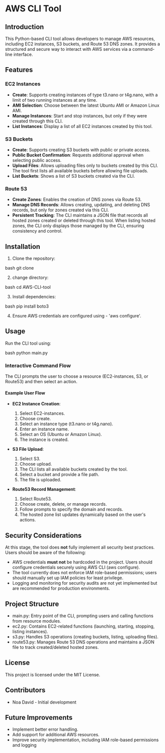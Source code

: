 # AWS CLI Tool

## Introduction

This Python-based CLI tool allows developers to manage AWS resources, including EC2 instances, S3 buckets, and Route 53 DNS zones. It provides a structured and secure way to interact with AWS services via a command-line interface.

## Features

### EC2 Instances

- **Create**: Supports creating instances of type t3.nano or t4g.nano, with a limit of two running instances at any time.
- **AMI Selection**: Choose between the latest Ubuntu AMI or Amazon Linux AMI.
- **Manage Instances**: Start and stop instances, but only if they were created through this CLI.
- **List Instances**: Display a list of all EC2 instances created by this tool.

### S3 Buckets

- **Create**: Supports creating S3 buckets with public or private access.
- **Public Bucket Confirmation**: Requests additional approval when selecting public access.
- **Upload Files**: Allows uploading files only to buckets created by this CLI. The tool first lists all available buckets before allowing file uploads.
- **List Buckets**: Shows a list of S3 buckets created via the CLI.

### Route 53

- **Create Zones**: Enables the creation of DNS zones via Route 53.
- **Manage DNS Records**: Allows creating, updating, and deleting DNS records, but only for zones created via this CLI.
- **Persistent Tracking**: The CLI maintains a JSON file that records all hosted zones created or deleted through this tool. When listing hosted zones, the CLI only displays those managed by the CLI, ensuring consistency and control.

## Installation

1. Clone the repository:
   
bash
   git clone <repository-url>

2. change directory:

bash
   cd AWS-CLI-tool

3. Install dependencies:
   
bash
   pip install boto3

4. Ensure AWS credentials are configured using - 'aws configure'.

## Usage

Run the CLI tool using:

bash
python main.py


### Interactive Command Flow

The CLI prompts the user to choose a resource (EC2-instances, S3, or Route53) and then select an action.

#### Example User Flow

- **EC2 Instance Creation**:

  1. Select EC2-instances.
  2. Choose create.
  3. Select an instance type (t3.nano or t4g.nano).
  4. Enter an instance name.
  5. Select an OS (Ubuntu or Amazon Linux).
  6. The instance is created.

- **S3 File Upload**:

  1. Select S3.
  2. Choose upload.
  3. The CLI lists all available buckets created by the tool.
  4. Select a bucket and provide a file path.
  5. The file is uploaded.

- **Route53 Record Management**:

  1. Select Route53.
  2. Choose create, delete, or manage records.
  3. Follow prompts to specify the domain and records.
  4. The hosted zone list updates dynamically based on the user's actions.

## Security Considerations

At this stage, the tool does **not** fully implement all security best practices. Users should be aware of the following:

- AWS credentials **must not** be hardcoded in the project. Users should configure credentials securely using AWS CLI (aws configure).
- The tool currently does not enforce IAM role-based permissions; users should manually set up IAM policies for least privilege.
- Logging and monitoring for security audits are not yet implemented but are recommended for production environments.

## Project Structure

- main.py: Entry point of the CLI, prompting users and calling functions from resource modules.
- ec2.py: Contains EC2-related functions (launching, starting, stopping, listing instances).
- s3.py: Handles S3 operations (creating buckets, listing, uploading files).
- route53.py: Manages Route 53 DNS operations and maintains a JSON file to track created/deleted hosted zones.

## License

This project is licensed under the MIT License.

## Contributors

- Noa David - Initial development

## Future Improvements

- Implement better error handling.
- Add support for additional AWS resources.
- Improve security implementation, including IAM role-based permissions and logging

